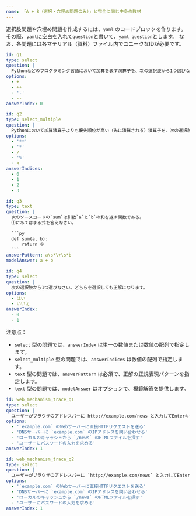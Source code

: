 ```yaml
---
name: 「A + B（選択・穴埋め問題のみ）」と完全に同じ中身の教材
---
```


選択肢問題や穴埋め問題を作成するには、`yaml` のコードブロックを作ります。
その際、`yaml`に空白を入れて`question`と書いて、`yaml question`とします。
なお、各問題には各マテリアル（資料）ファイル内でユニークなIDが必要です。

```yaml question
id: q1
type: select
question: |
  Pythonなどのプログラミング言語において加算を表す演算子を、次の選択肢から1つ選びなさい。
options:
  - +
  - ++
  - '-'
  - --
answerIndex: 0
```

```yaml question
id: q2
type: select_multiple
question: |
  Pythonにおいて加算演算子よりも優先順位が高い（先に演算される）演算子を、次の選択肢からすべて選びなさい。
options:
  - '**'
  - '*'
  - /
  - '%'
  - <
answerIndices:
  - 0
  - 1
  - 2
  - 3
```

````yaml question
id: q3
type: text
question: |
  次のソースコードの`sum`は引数`a`と`b`の和を返す関数である。
  ①にあてはまる式を答えなさい。

  ```py
  def sum(a, b):
      return ①
  ```
answerPattern: a\s*\+\s*b
modelAnswer: a + b
````

```yaml question
id: q4
type: select
question: |
  次の選択肢から1つ選びなさい。どちらを選択しても正解になります。
options:
  - はい
  - いいえ
answerIndex:
  - 0
  - 1
```

注意点：

- `select` 型の問題では、`answerIndex` は単一の数値または数値の配列で指定します。
- `select_multiple` 型の問題では、`answerIndices` は数値の配列で指定します。
- `text` 型の問題では、`answerPattern` は必須で、正解の正規表現パターンを指定します。
- `text` 型の問題では、`modelAnswer` はオプションで、模範解答を提供します。

```yaml question
id: web_mechanism_trace_q1
type: select
question: |
  ユーザーがブラウザのアドレスバーに http://example.com/news と入力してEnterキーを押しました。ブラウザが最初に行うと考えられる動作はどれですか？
options:
  - '`example.com` のWebサーバーに直接HTTPリクエストを送る'
  - 'DNSサーバーに `example.com` のIPアドレスを問い合わせる'
  - 'ローカルのキャッシュから `/news` のHTMLファイルを探す'
  - 'ユーザーにパスワードの入力を求める'
answerIndex: 1
```

```yaml question
id: web_mechanism_trace_q2
type: select
question: |
  ユーザーがブラウザのアドレスバーに `http://example.com/news` と入力してEnterキーを押しました。ブラウザが最初に行うと考えられる動作はどれですか？
options:
  - '`example.com` のWebサーバーに直接HTTPリクエストを送る'
  - 'DNSサーバーに `example.com` のIPアドレスを問い合わせる'
  - 'ローカルのキャッシュから `/news` のHTMLファイルを探す'
  - 'ユーザーにパスワードの入力を求める'
answerIndex: 1
```